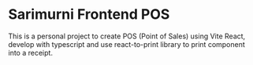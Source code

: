 # Sarimurni Frontend POS

This is a personal project to create POS (Point of Sales) using Vite React, develop with typescript and use react-to-print library to print component into a receipt.
